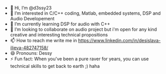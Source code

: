 - 👋 Hi, I’m @d3ssy23
- 👀 I’m interested in C/C++ coding, Matlab, embedded systems, DSP and Audio Developement
- 🌱 I’m currently learning DSP for audio with C++
- 💞️ I’m looking to collaborate on audio project but i'm open for any kind creative and interesting technical propositions
- 📫 How to reach me write me in https://www.linkedin.com/in/desislava-ilieva-482747158/
- 😄 Pronouns: Dessy
- ⚡ Fun fact: When you've been a pure raver for years, you can use technical skills to get back to earth ;) haha

<!---
d3ssy23/d3ssy23 is a ✨ special ✨ repository because its `README.md` (this file) appears on your GitHub profile.
You can click the Preview link to take a look at your changes.
--->
